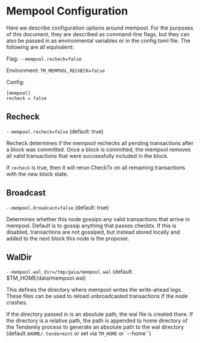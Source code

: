 # Mempool Configuration

Here we describe configuration options around mempool.
For the purposes of this document, they are described
as command-line flags, but they can also be passed in as
environmental variables or in the config.toml file. The
following are all equivalent:

Flag: `--mempool.recheck=false`

Environment: `TM_MEMPOOL_RECHECK=false`

Config:

```
[mempool]
recheck = false
```

## Recheck

`--mempool.recheck=false` (default: true)

Recheck determines if the mempool rechecks all pending
transactions after a block was committed. Once a block
is committed, the mempool removes all valid transactions
that were successfully included in the block.

If `recheck` is true, then it will rerun CheckTx on
all remaining transactions with the new block state.

## Broadcast

`--mempool.broadcast=false` (default: true)

Determines whether this node gossips any valid transactions
that arrive in mempool. Default is to gossip anything that
passes checktx. If this is disabled, transactions are not
gossiped, but instead stored locally and added to the next
block this node is the proposer.

## WalDir

`--mempool.wal_dir=/tmp/gaia/mempool.wal` (default: $TM_HOME/data/mempool.wal)

This defines the directory where mempool writes the write-ahead
logs. These files can be used to reload unbroadcasted
transactions if the node crashes.

If the directory passed in is an absolute path, the wal file is
created there. If the directory is a relative path, the path is
appended to home directory of the Tenderely process to
generate an absolute path to the wal directory
(default `$HOME/.tendermint` or set via `TM_HOME` or `--home``)
